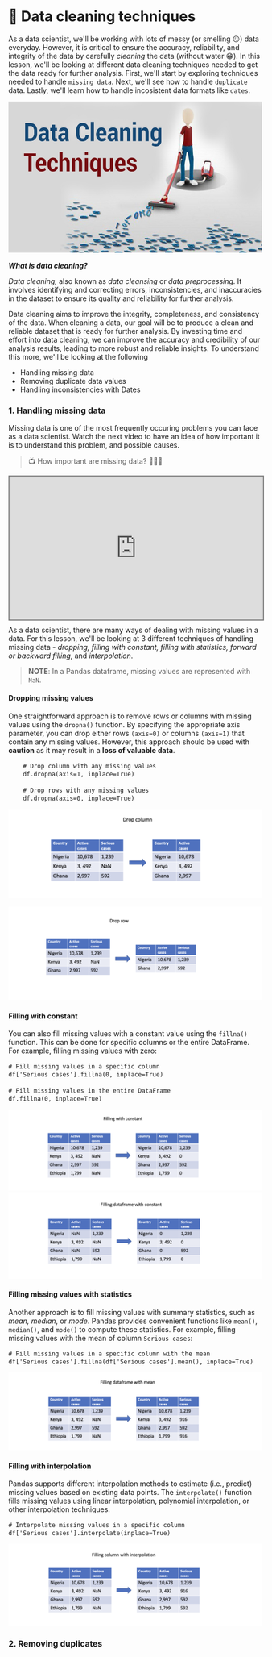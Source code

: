 # 🔢 Data cleaning techniques
As a data scientist, we'll be working with lots of messy (or smelling 😖) data everyday. However, it is critical to ensure the accuracy, reliability, and integrity of the data by carefully _cleaning_ the data (without water 😁). In this lesson, we'll be looking at different data cleaning techniques needed to get the data ready for further analysis. First, we'll start by exploring techniques needed to handle `missing data`. Next, we'll see how to handle `duplicate` data. Lastly, we'll learn how to handle incosistent data formats like `dates`.

<img src="./data-cleaning/data-cleaning-techniques.jpeg" height="300px" width="100%">

<aside>

**_What is data cleaning?_**

_Data cleaning,_ also known as _data cleansing_ or _data preprocessing_. It involves identifying and correcting errors, inconsistencies, and inaccuracies in the dataset to ensure its quality and reliability for further analysis. 

</aside>

Data cleaning aims to improve the integrity, completeness, and consistency of the data. When cleaning a data, our goal will be to produce a clean and reliable dataset that is ready for further analysis. By investing time and effort into data cleaning, we can improve the accuracy and credibility of our analysis results, leading to more robust and reliable insights. To understand this more, we'll be looking at the following

- Handling missing data
- Removing duplicate data values 
- Handling inconsistencies with Dates
<!--
- Dealing with outliers -->

### 1. Handling missing data
Missing data is one of the most frequently occuring problems you can face as a data scientist. Watch the next video to have an idea of how important it is to understand this problem, and possible causes.

> 📺 How important are missing data? 👨🏾‍💻 

<div style="position: relative; padding-bottom: 56.25%; height: 0;"><iframe src="https://www.youtube.com/embed/BqtTcOtkp6Y" title="Web Scrapping Intro" frameborder="0" allow="accelerometer; autoplay; clipboard-write; encrypted-media; gyroscope; picture-in-picture" allowfullscreen style="position: absolute; top: 0; left: 0; width: 100%; height: 100%; border: 2px solid grey;"></iframe></div>

As a data scientist, there are many ways of dealing with missing values in a data. For this lesson, we'll be looking at 3 different techniques of handling missing data -  _dropping, filling with constant, filling with statistics, forward or backward filling_, and _interpolation_. 

> **NOTE**: In a Pandas dataframe, missing values are represented with `NaN`.

#### Dropping missing values
One straightforward approach is to remove rows or columns with missing values using the `dropna()` function. By specifying the appropriate axis parameter, you can drop either rows `(axis=0)` or columns `(axis=1)` that contain any missing values. However, this approach should be used with **caution** as it may result in a **loss of valuable data**.

```
    # Drop column with any missing values
    df.dropna(axis=1, inplace=True)

    # Drop rows with any missing values
    df.dropna(axis=0, inplace=True)

```

![drop-column](./data-cleaning/drop_column.png)

![drop-row](./data-cleaning/drop_row.png)

#### Filling with constant
You can also fill missing values with a constant value using the `fillna()` function. This can be done for specific columns or the entire DataFrame. For example, filling missing values with zero:

    # Fill missing values in a specific column
    df['Serious cases'].fillna(0, inplace=True)

    # Fill missing values in the entire DataFrame
    df.fillna(0, inplace=True)

![filling-with-constant](./data-cleaning/filling-with-constant.png)
![filling-dataframe-with-constant](./data-cleaning/fillin-dataframe-with-constant.png)

#### Filling missing values with statistics
Another approach is to fill missing values with summary statistics, such as _mean, median_, or _mode_. Pandas provides convenient functions like `mean()`, `median()`, and `mode()` to compute these statistics. For example, filling missing values with the mean of column `Serious cases`:

    # Fill missing values in a specific column with the mean
    df['Serious cases'].fillna(df['Serious cases'].mean(), inplace=True)

![filling-with-mean](./data-cleaning/filling-with-mean.png)

#### Filling with interpolation
Pandas supports different interpolation methods to estimate (i.e., predict) missing values based on existing data points. The `interpolate()` function fills missing values using linear interpolation, polynomial interpolation, or other interpolation techniques.

    # Interpolate missing values in a specific column
    df['Serious cases'].interpolate(inplace=True)
![filling-with-interpolation](./data-cleaning/filling-with-interpolation.png)

### 2. Removing duplicates



<!-- These are just a few examples of how Pandas can handle missing data. The choice of approach depends on the specific dataset, the nature of the missing values, and the analysis goals -->

<!-- 
### 👩🏾‍🎨 Practice: Describe JSON and XML Data... 🎯
In this exercise, you'll access data from sample APIs using your browser. With this, you'll have hands-on experience on JSON and XML data. Try the following in your browser.
1. Open your browser
2. copy and paste each of the url below in your browser <br>
    
    <aside>
    
    1. [https://api.unibit.ai/v2/stock/historical/?tickers=AAPL&accessKey=demo](https://api.unibit.ai/v2/stock/historical/?tickers=AAPL&accessKey=demo)
    2. [http://restapi.adequateshop.com/api/Traveler?page=1](http://restapi.adequateshop.com/api/Traveler?page=1)

    </aside>

3. Describe what each data from the APIs is all about in the padlett below
    **[https://padlet.com/curriculumpad/draw-the-building-blocks-b1yn0aft11t9n4ox](https://padlet.com/curriculumpad/draw-the-building-blocks-b1yn0aft11t9n4ox)**

> ➡️ In the next section, you'll be introduced to `data loading` and `data exploration` 🏙️.
 -->
